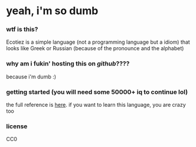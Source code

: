 # yeah, i'm so dumb

### wtf is this?
Ecotiez is a simple language (not a programming language but a idiom)
that looks like Greek or Russian (because
of the pronounce and the alphabet)

### why am i fukin' hosting this on *github*????
because i'm dumb :)

### getting started (you will need some 50000+ iq to continue lol)
the full reference is [here](./masterpiece.md).
if you want to learn this language, you are crazy too

### license
CC0
